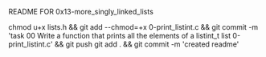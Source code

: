 README FOR 0x13-more_singly_linked_lists

chmod u+x lists.h && git add --chmod=+x 0-print_listint.c && git commit -m 'task 00 Write a function that prints all the elements of a listint_t list 0-print_listint.c' && git push
git add . && git commit -m 'created readme'